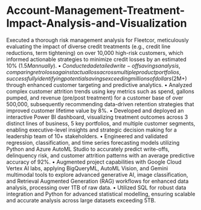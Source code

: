 # Account-Management-Treatment-Impact-Analysis-and-Visualization

Executed a thorough risk management analysis for Fleetcor, meticulously evaluating the impact of diverse credit treatments 
(e.g., credit line reductions, term tightening) on over 10,000 high-risk customers, which informed actionable strategies to 
minimize credit losses by an estimated 10% ($1.5M annually). 
• Conducted a detailed write-off savings analysis, comparing retro loss against actual loss across multiple product portfolios, 
successfully identifying potential savings exceeding millions of dollars ($2M+) through enhanced customer targeting and 
predictive analytics. 
• Analyzed complex customer attrition trends using key metrics such as spend, gallons pumped, and revenue (pre/post
treatment) for a customer base of over 500,000, subsequently recommending data-driven retention strategies that 
improved customer lifetime value by 8%. 
• Developed and deployed an interactive Power BI dashboard, visualizing treatment outcomes across 3 distinct lines of 
business, 5 key portfolios, and multiple customer segments, enabling executive-level insights and strategic decision
making for a leadership team of 10+ stakeholders. 
• Engineered and validated regression, classification, and time series forecasting models utilizing Python and Azure AutoML 
Studio to accurately predict write-offs, delinquency risk, and customer attrition patterns with an average predictive 
accuracy of 92%. 
• Augmented project capabilities with Google Cloud Vertex AI labs, applying BigQueryML, AutoML Vision, and Gemini 
multimodal tools to explore advanced generative AI, image classification, and Retrieval Augmented Generation (RAG) 
workflows for enhanced data analysis, processing over 1TB of raw data. 
• Utilized SQL for robust data integration and Python for advanced statistical modelling, ensuring scalable and accurate 
analysis across large datasets exceeding 5TB.
